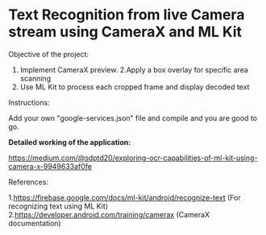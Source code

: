 # Text Recognition from live Camera stream using CameraX and ML Kit
Objective of the project:
  1. Implement CameraX preview.
  2.Apply a box overlay for specific area scanning
  3. Use ML Kit to process each cropped frame and display decoded text

Instructions:
  
  Add your own "google-services.json" file and compile and you are good to go.
  
**Detailed working of the application:**
  
  https://medium.com/@sdptd20/exploring-ocr-capabilities-of-ml-kit-using-camera-x-9949633af0fe

References:

  1.https://firebase.google.com/docs/ml-kit/android/recognize-text (For recognizing text using ML Kit)
  2.https://developer.android.com/training/camerax (CameraX documentation)   
